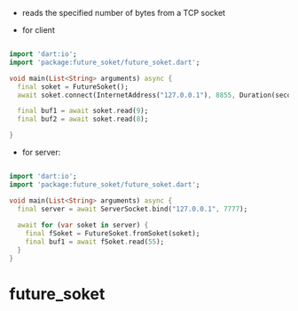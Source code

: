 * reads the specified number of bytes from a TCP socket
<?code-excerpt "readme_excerpts.dart (Write)"?>

* for client
```dart

import 'dart:io';
import 'package:future_soket/future_soket.dart';

void main(List<String> arguments) async {
  final soket = FutureSoket();
  await soket.connect(InternetAddress("127.0.0.1"), 8855, Duration(seconds: 1));

  final buf1 = await soket.read(9);
  final buf2 = await soket.read(8);

}
```
* for server:
```dart

import 'dart:io';
import 'package:future_soket/future_soket.dart';

void main(List<String> arguments) async {
  final server = await ServerSocket.bind("127.0.0.1", 7777);
 
  await for (var soket in server) {
    final fSoket = FutureSoket.fromSoket(soket);
    final buf1 = await fSoket.read(55);
  }
}
```
# future_soket
